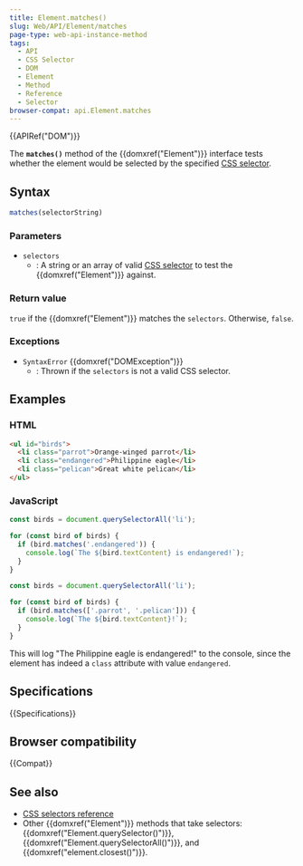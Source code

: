 ```yaml
---
title: Element.matches()
slug: Web/API/Element/matches
page-type: web-api-instance-method
tags:
  - API
  - CSS Selector
  - DOM
  - Element
  - Method
  - Reference
  - Selector
browser-compat: api.Element.matches
---
```

{{APIRef("DOM")}}

The **`matches()`** method of the {{domxref("Element")}} interface tests whether the element would be selected by the specified [CSS selector](/en-US/docs/Learn/CSS/Building_blocks/Selectors).

## Syntax

```js
matches(selectorString)
```

### Parameters

- `selectors`
  - : A string or an array of valid [CSS selector](/en-US/docs/Learn/CSS/Building_blocks/Selectors) to test the {{domxref("Element")}} against.

### Return value

`true` if the {{domxref("Element")}} matches the `selectors`. Otherwise, `false`.

### Exceptions

- `SyntaxError` {{domxref("DOMException")}}
  - : Thrown if the `selectors` is not a valid CSS selector.

## Examples

### HTML

```html
<ul id="birds">
  <li class="parrot">Orange-winged parrot</li>
  <li class="endangered">Philippine eagle</li>
  <li class="pelican">Great white pelican</li>
</ul>
```

### JavaScript

```js
const birds = document.querySelectorAll('li');

for (const bird of birds) {
  if (bird.matches('.endangered')) {
    console.log(`The ${bird.textContent} is endangered!`);
  }
}
```

```js
const birds = document.querySelectorAll('li');

for (const bird of birds) {
  if (bird.matches(['.parrot', '.pelican'])) {
    console.log(`The ${bird.textContent}!`);
  }
}
```

This will log "The Philippine eagle is endangered!" to the console, since the element
has indeed a `class` attribute with value `endangered`.

## Specifications

{{Specifications}}

## Browser compatibility

{{Compat}}

## See also

- [CSS selectors reference](/en-US/docs/Web/CSS/CSS_Selectors)
- Other {{domxref("Element")}} methods that take selectors: {{domxref("Element.querySelector()")}}, {{domxref("Element.querySelectorAll()")}}, and {{domxref("element.closest()")}}.
